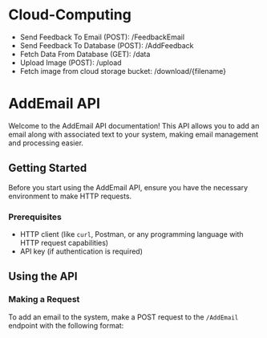 # Cloud-Computing

* Send Feedback To Email (POST): /FeedbackEmail
* Send Feedback To Database (POST): /AddFeedback
* Fetch Data From Database (GET): /data
* Upload Image (POST): /upload
* Fetch image from cloud storage bucket: /download/{filename}

# AddEmail API

Welcome to the AddEmail API documentation! This API allows you to add an email along with associated text to your system, making email management and processing easier.

## Getting Started

Before you start using the AddEmail API, ensure you have the necessary environment to make HTTP requests.

### Prerequisites

- HTTP client (like `curl`, Postman, or any programming language with HTTP request capabilities)
- API key (if authentication is required)

## Using the API

### Making a Request

To add an email to the system, make a POST request to the `/AddEmail` endpoint with the following format:


